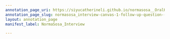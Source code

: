 ```yaml
---
annotation_page_uri: https://siyucatherineli.github.io/normasosa__OralHistory/annotations/normasosa_interview-canvas-1-follow-up-question--asking-why-did-sosa-decided-to-go-to-standford--sosa-smiled-.json
annotation_page_slug: normasosa_interview-canvas-1-follow-up-question--asking-why-did-sosa-decided-to-go-to-standford--sosa-smiled-
layout: annotation_page
manifest_label: NormaSosa_Interview

---
```

